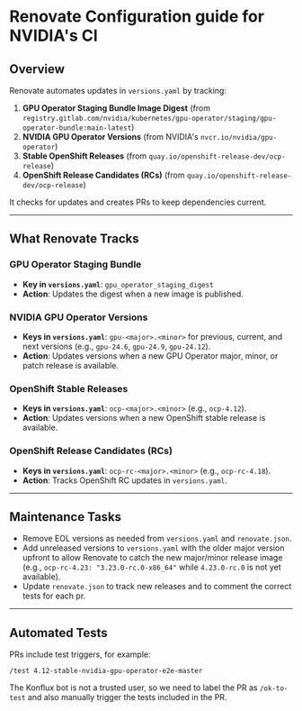 # Renovate Configuration guide for NVIDIA's CI

## Overview
Renovate automates updates in `versions.yaml` by tracking:

1. **GPU Operator Staging Bundle Image Digest** (from `registry.gitlab.com/nvidia/kubernetes/gpu-operator/staging/gpu-operator-bundle:main-latest`)
2. **NVIDIA GPU Operator Versions** (from NVIDIA's `nvcr.io/nvidia/gpu-operator`)
3. **Stable OpenShift Releases** (from `quay.io/openshift-release-dev/ocp-release`)
4. **OpenShift Release Candidates (RCs)** (from `quay.io/openshift-release-dev/ocp-release`)

It checks for updates and creates PRs to keep dependencies current.

---

## What Renovate Tracks

### GPU Operator Staging Bundle
- **Key in `versions.yaml`**: `gpu_operator_staging_digest`
- **Action**: Updates the digest when a new image is published.

### NVIDIA GPU Operator Versions
- **Keys in `versions.yaml`**: `gpu-<major>.<minor>` for previous, current, and next versions (e.g., `gpu-24.6`, `gpu-24.9`, `gpu-24.12`).
- **Action**: Updates versions when a new GPU Operator major, minor, or patch release is available.

### OpenShift Stable Releases
- **Keys in `versions.yaml`**: `ocp-<major>.<minor>` (e.g., `ocp-4.12`).
- **Action**: Updates versions when a new OpenShift stable release is available.

### OpenShift Release Candidates (RCs)
- **Keys in `versions.yaml`**: `ocp-rc-<major>.<minor>` (e.g., `ocp-rc-4.18`).
- **Action**: Tracks OpenShift RC updates in `versions.yaml`.

---

## Maintenance Tasks

- Remove EOL versions as needed from `versions.yaml` and `renovate.json`.
- Add unreleased versions to `versions.yaml` with the older major version upfront to allow Renovate to catch the new major/minor release image (e.g., `ocp-rc-4.23: "3.23.0-rc.0-x86_64"` while `4.23.0-rc.0` is not yet available).
- Update `renovate.json` to track new releases and to comment the correct tests for each pr.

---

## Automated Tests
PRs include test triggers, for example:

```
/test 4.12-stable-nvidia-gpu-operator-e2e-master
```

The Konflux bot is not a trusted user, so we need to label the PR as `/ok-to-test` and also manually trigger the tests included in the PR.
